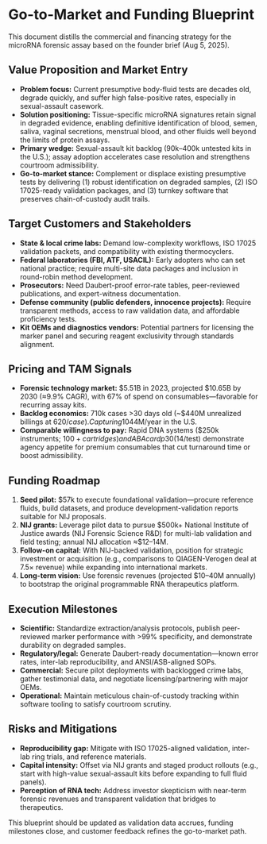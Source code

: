 # Go-to-Market and Funding Blueprint

This document distills the commercial and financing strategy for the microRNA forensic assay based on the founder brief (Aug 5, 2025).

## Value Proposition and Market Entry

- **Problem focus:** Current presumptive body-fluid tests are decades old, degrade quickly, and suffer high false-positive rates, especially in sexual-assault casework.
- **Solution positioning:** Tissue-specific microRNA signatures retain signal in degraded evidence, enabling definitive identification of blood, semen, saliva, vaginal secretions, menstrual blood, and other fluids well beyond the limits of protein assays.
- **Primary wedge:** Sexual-assault kit backlog (90k–400k untested kits in the U.S.); assay adoption accelerates case resolution and strengthens courtroom admissibility.
- **Go-to-market stance:** Complement or displace existing presumptive tests by delivering (1) robust identification on degraded samples, (2) ISO 17025-ready validation packages, and (3) turnkey software that preserves chain-of-custody audit trails.

## Target Customers and Stakeholders

- **State & local crime labs:** Demand low-complexity workflows, ISO 17025 validation packets, and compatibility with existing thermocyclers.
- **Federal laboratories (FBI, ATF, USACIL):** Early adopters who can set national practice; require multi-site data packages and inclusion in round-robin method development.
- **Prosecutors:** Need Daubert-proof error-rate tables, peer-reviewed publications, and expert-witness documentation.
- **Defense community (public defenders, innocence projects):** Require transparent methods, access to raw validation data, and affordable proficiency tests.
- **Kit OEMs and diagnostics vendors:** Potential partners for licensing the marker panel and securing reagent exclusivity through standards alignment.

## Pricing and TAM Signals

- **Forensic technology market:** $5.51B in 2023, projected $10.65B by 2030 (≈9.9% CAGR), with 67% of spend on consumables—favorable for recurring assay kits.
- **Backlog economics:** 710k cases >30 days old (~$440M unrealized billings at $620/case). Capturing 10% of degraded-evidence work yields ~$44M/year in the U.S.
- **Comparable willingness to pay:** Rapid DNA systems ($250k instruments; $100+ cartridges) and ABAcard p30 ($14/test) demonstrate agency appetite for premium consumables that cut turnaround time or boost admissibility.

## Funding Roadmap

1. **Seed pilot:** $57k to execute foundational validation—procure reference fluids, build datasets, and produce development-validation reports suitable for NIJ proposals.
2. **NIJ grants:** Leverage pilot data to pursue $500k+ National Institute of Justice awards (NIJ Forensic Science R&D) for multi-lab validation and field testing; annual NIJ allocation ≈$12–14M.
3. **Follow-on capital:** With NIJ-backed validation, position for strategic investment or acquisition (e.g., comparisons to QIAGEN-Verogen deal at 7.5× revenue) while expanding into international markets.
4. **Long-term vision:** Use forensic revenues (projected $10–40M annually) to bootstrap the original programmable RNA therapeutics platform.

## Execution Milestones

- **Scientific:** Standardize extraction/analysis protocols, publish peer-reviewed marker performance with >99% specificity, and demonstrate durability on degraded samples.
- **Regulatory/legal:** Generate Daubert-ready documentation—known error rates, inter-lab reproducibility, and ANSI/ASB-aligned SOPs.
- **Commercial:** Secure pilot deployments with backlogged crime labs, gather testimonial data, and negotiate licensing/partnering with major OEMs.
- **Operational:** Maintain meticulous chain-of-custody tracking within software tooling to satisfy courtroom scrutiny.

## Risks and Mitigations

- **Reproducibility gap:** Mitigate with ISO 17025-aligned validation, inter-lab ring trials, and reference materials.
- **Capital intensity:** Offset via NIJ grants and staged product rollouts (e.g., start with high-value sexual-assault kits before expanding to full fluid panels).
- **Perception of RNA tech:** Address investor skepticism with near-term forensic revenues and transparent validation that bridges to therapeutics.

This blueprint should be updated as validation data accrues, funding milestones close, and customer feedback refines the go-to-market path.
